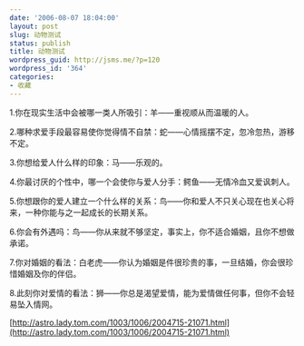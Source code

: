 ```yaml
---
date: '2006-08-07 18:04:00'
layout: post
slug: 动物测试
status: publish
title: 动物测试
wordpress_guid: http://jsms.me/?p=120
wordpress_id: '364'
categories:
- 收藏
---
```


1.你在现实生活中会被哪一类人所吸引：羊——重视顺从而温暖的人。

2.哪种求爱手段最容易使你觉得情不自禁：蛇——心情摇摆不定，忽冷忽热，游移不定。

3.你想给爱人什么样的印象：马——乐观的。

4.你最讨厌的个性中，哪一个会使你与爱人分手：鳄鱼——无情冷血又爱讽刺人。

5.你想跟你的爱人建立一个什么样的关系：鸟——你和爱人不只关心现在也关心将来，一种你能与之一起成长的长期关系。

6.你会有外遇吗：鸟——你从来就不够坚定，事实上，你不适合婚姻，且你不想做承诺。

7.你对婚姻的看法：白老虎——你认为婚姻是件很珍贵的事，一旦结婚，你会很珍惜婚姻及你的伴侣。

8.此刻你对爱情的看法：狮——你总是渴望爱情，能为爱情做任何事，但你不会轻易坠入情网。

[http://astro.lady.tom.com/1003/1006/2004715-21071.html](http://astro.lady.tom.com/1003/1006/2004715-21071.html)
